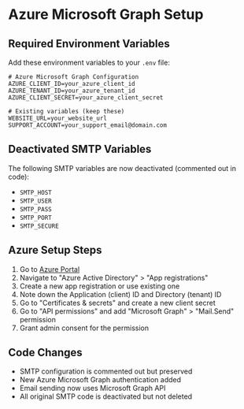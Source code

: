 # Azure Microsoft Graph Setup

## Required Environment Variables

Add these environment variables to your `.env` file:

```env
# Azure Microsoft Graph Configuration
AZURE_CLIENT_ID=your_azure_client_id
AZURE_TENANT_ID=your_azure_tenant_id
AZURE_CLIENT_SECRET=your_azure_client_secret

# Existing variables (keep these)
WEBSITE_URL=your_website_url
SUPPORT_ACCOUNT=your_support_email@domain.com
```

## Deactivated SMTP Variables

The following SMTP variables are now deactivated (commented out in code):
- `SMTP_HOST`
- `SMTP_USER` 
- `SMTP_PASS`
- `SMTP_PORT`
- `SMTP_SECURE`

## Azure Setup Steps

1. Go to [Azure Portal](https://portal.azure.com)
2. Navigate to "Azure Active Directory" > "App registrations"
3. Create a new app registration or use existing one
4. Note down the Application (client) ID and Directory (tenant) ID
5. Go to "Certificates & secrets" and create a new client secret
6. Go to "API permissions" and add "Microsoft Graph" > "Mail.Send" permission
7. Grant admin consent for the permission

## Code Changes

- SMTP configuration is commented out but preserved
- New Azure Microsoft Graph authentication added
- Email sending now uses Microsoft Graph API
- All original SMTP code is deactivated but not deleted
